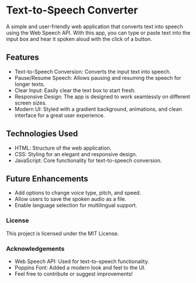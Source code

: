 # Text-to-Speech Converter

A simple and user-friendly web application that converts text into speech using the Web Speech API. With this app, you can type or paste text into the input box and hear it spoken aloud with the click of a button.

## Features

- Text-to-Speech Conversion: Converts the input text into speech.
- Pause/Resume Speech: Allows pausing and resuming the speech for longer texts.
- Clear Input: Easily clear the text box to start fresh.
- Responsive Design: The app is designed to work seamlessly on different screen sizes.
- Modern UI: Styled with a gradient background, animations, and clean interface for a great user experience.

## Technologies Used

- HTML: Structure of the web application.
- CSS: Styling for an elegant and responsive design.
- JavaScript: Core functionality for text-to-speech conversion.

## Future Enhancements

- Add options to change voice type, pitch, and speed.
- Allow users to save the spoken audio as a file.
- Enable language selection for multilingual support.

### License

This project is licensed under the MIT License.

### Acknowledgements

- Web Speech API: Used for text-to-speech functionality.
- Poppins Font: Added a modern look and feel to the UI.
- Feel free to contribute or suggest improvements!

